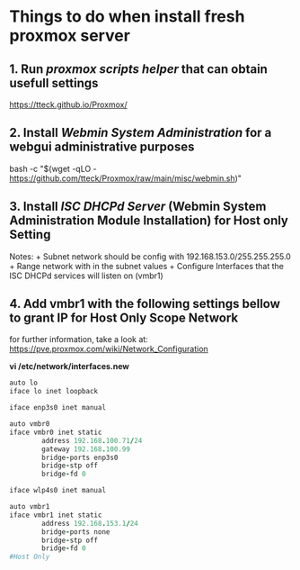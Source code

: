 # Things to do when install fresh proxmox server
## 1. Run *proxmox scripts helper* that can obtain usefull settings
https://tteck.github.io/Proxmox/

## 2. Install *Webmin System Administration* for a webgui administrative purposes
bash -c "$(wget -qLO - https://github.com/tteck/Proxmox/raw/main/misc/webmin.sh)"

## 3. Install *ISC DHCPd Server* (Webmin System Administration Module Installation) for Host only Setting
Notes:
	+ Subnet network should be config with 192.168.153.0/255.255.255.0
	+ Range network with in the subnet values
	+ Configure Interfaces that the ISC DHCPd services will listen on (vmbr1)

## 4. Add vmbr1 with the following settings bellow to grant IP for Host Only Scope Network
for further information, take a look at:
https://pve.proxmox.com/wiki/Network_Configuration

**vi /etc/network/interfaces.new** 
```ruby
auto lo
iface lo inet loopback

iface enp3s0 inet manual

auto vmbr0
iface vmbr0 inet static
        address 192.168.100.71/24
        gateway 192.168.100.99
        bridge-ports enp3s0
        bridge-stp off
        bridge-fd 0

iface wlp4s0 inet manual

auto vmbr1
iface vmbr1 inet static
        address 192.168.153.1/24
        bridge-ports none
        bridge-stp off
        bridge-fd 0
#Host Only
```